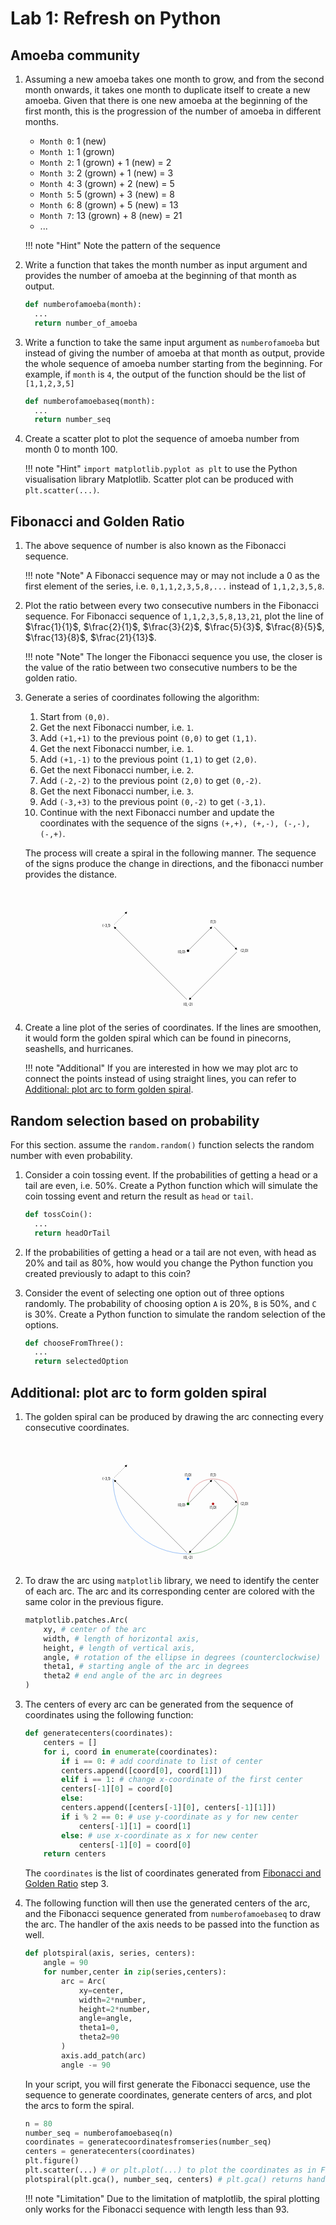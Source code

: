 # Lab 1: Refresh on Python

## Amoeba community

1. Assuming a new amoeba takes one month to grow, and from the second month onwards, it takes one month to duplicate itself to create a new amoeba. Given that there is one new amoeba at the beginning of the first month, this is the progression of the number of amoeba in different months.

    - `Month 0`: 1 (new)
    - `Month 1`: 1 (grown)
    - `Month 2`: 1 (grown) + 1 (new) = 2
    - `Month 3`: 2 (grown) + 1 (new) = 3
    - `Month 4`: 3 (grown) + 2 (new) = 5
    - `Month 5`: 5 (grown) + 3 (new) = 8
    - `Month 6`: 8 (grown) + 5 (new) = 13
    - `Month 7`: 13 (grown) + 8 (new) = 21
    - ...

    !!! note "Hint"
        Note the pattern of the sequence

2. Write a function that takes the month number as input argument and provides the number of amoeba at the beginning of that month as output.

    ```python
    def numberofamoeba(month):
      ...
      return number_of_amoeba
    ```

3. Write a function to take the same input argument as `numberofamoeba` but instead of giving the number of amoeba at that month as output, provide the whole sequence of amoeba number starting from the beginning. For example, if `month` is `4`, the output of the function should be the list of `[1,1,2,3,5]`

    ```python
    def numberofamoebaseq(month):
      ...
      return number_seq
    ```

4. Create a scatter plot to plot the sequence of amoeba number from month 0 to month 100.

    !!! note "Hint"
        `import matplotlib.pyplot as plt` to use the Python visualisation library Matplotlib. Scatter plot can be produced with `plt.scatter(...)`.


## Fibonacci and Golden Ratio

1. The above sequence of number is also known as the Fibonacci sequence.

    !!! note "Note"
        A Fibonacci sequence may or may not include a 0 as the first element of the series, i.e. `0,1,1,2,3,5,8,...` instead of `1,1,2,3,5,8`.

2. Plot the ratio between every two consecutive numbers in the Fibonacci sequence. For Fibonacci sequence of `1,1,2,3,5,8,13,21`, plot the line of $\frac{1}{1}$, $\frac{2}{1}$, $\frac{3}{2}$, $\frac{5}{3}$, $\frac{8}{5}$, $\frac{13}{8}$, $\frac{21}{13}$.

    !!! note "Note"
        The longer the Fibonacci sequence you use, the closer is the value of the ratio between two consecutive numbers to be the golden ratio.


3. Generate a series of coordinates following the algorithm:
    1. Start from `(0,0)`.
    2. Get the next Fibonacci number, i.e. `1`.
    3. Add `(+1,+1)` to the previous point `(0,0)` to get `(1,1)`.
    4. Get the next Fibonacci number, i.e. `1`.
    5. Add `(+1,-1)` to the previous point `(1,1)` to get `(2,0)`.
    6. Get the next Fibonacci number, i.e. `2`.
    7. Add `(-2,-2)` to the previous point `(2,0)` to get `(0,-2)`.
    8. Get the next Fibonacci number, i.e. `3`.
    9. Add `(-3,+3)` to the previous point `(0,-2)` to get `(-3,1)`.
    10. Continue with the next Fibonacci number and update the coordinates with the sequence of the signs `(+,+), (+,-), (-,-), (-,+)`.

    The process will create a spiral in the following manner. The sequence of the signs produce the change in directions, and the fibonacci number provides the distance.
    <div style="text-align:center">
    <svg viewBox="-350 -250 600 500" style="width:50%;max-width:500px">
    <defs>
    <marker
    id="triangle"
    viewBox="0 0 10 10"
    refX="1"
    refY="5"
    markerUnits="strokeWidth"
    markerWidth="10"
    markerHeight="10"
    orient="auto">
    <path d="M 0 0 L 10 5 L 0 10 z" fill="#000" />
    </marker>
    </defs>
    <text x="-10" y="00" text-anchor="end" dominant-baseline="hanging">(0,0)</text>
    <circle cx="0" cy="0" r="5" fill="black" />
    <path d="M 0 0 m 5 -5 l 85 -85" stroke="black" marker-end="url(#triangle)" />
    <text x="100" y="-110" text-anchor="middle" dominant-baseline="auto">(1,1)</text>
    <path d="M 0 0 m 100 -100 m 5 5 l 85 85" stroke="black" marker-end="url(#triangle)" />
    <text x="210" y="0" text-anchor="start" dominant-baseline="middle">(2,0)</text>
    <path d="M 0 0 m 100 -100 m 100 100 m -5 5 l -185 185" stroke="black" marker-end="url(#triangle)" />
    <text x="0" y="210" text-anchor="middle" dominant-baseline="hanging">(0,-2)</text>
    <path d="M 0 0 m 100 -100 m 100 100 m -200 200 m -5 -5 l -285 -285" stroke="black" marker-end="url(#triangle)" />
    <text x="-310" y="-100" text-anchor="end" dominant-baseline="middle">(-3,1)</text>
    <path d="M 0 0 m 100 -100 m 100 100 m -200 200 m -300 -300 m 5 -5 l 45 -45" stroke="black" stroke-dasharray="4" marker-end="url(#triangle)" />
    <!-- <path d="M 0 0 l 100 -100 l 100 100 l -200 200 l -300 -300" stroke="black" fill="transparent" /> -->
    </svg>
    </div>


4. Create a line plot of the series of coordinates. If the lines are smoothen, it would form the golden spiral which can be found in pinecorns, seashells, and hurricanes.

    !!! note "Additional"
        If you are interested in how we may plot arc to connect the points instead of using straight lines, you can refer to [Additional: plot arc to form golden spiral](#additional-plot-arc-to-form-golden-spiral).

## Random selection based on probability

For this section. assume the `random.random()` function selects the random number with even probability.

1. Consider a coin tossing event. If the probabilities of getting a head or a tail are even, i.e. 50%. Create a Python function which will simulate the coin tossing event and return the result as `head` or `tail`.

    ```python
    def tossCoin():
      ...
      return headOrTail
    ```

2. If the probabilities of getting a head or a tail are not even, with head as 20% and tail as 80%, how would you change the Python function you created previously to adapt to this coin?

3. Consider the event of selecting one option out of three options randomly. The probability of choosing option `A` is 20%, `B` is 50%, and  `C` is 30%. Create a Python function to simulate the random selection of the options.

    ```python
    def chooseFromThree():
      ...
      return selectedOption
    ```

## Additional: plot arc to form golden spiral

1. The golden spiral can be produced by drawing the arc connecting every consecutive coordinates.
    <div style="text-align:center">
    <svg viewBox="-350 -250 600 500" style="width:50%;max-width:500px">
    <defs>
    <marker
    id="triangle"
    viewBox="0 0 10 10"
    refX="1"
    refY="5"
    markerUnits="strokeWidth"
    markerWidth="10"
    markerHeight="10"
    orient="auto">
    <path d="M 0 0 L 10 5 L 0 10 z" fill="#000" />
    </marker>
    </defs>
    <text x="-10" y="00" text-anchor="end" dominant-baseline="hanging">(0,0)</text>
    <circle cx="0" cy="0" r="5" fill="black" />
    <path d="M 0 0 m 5 -5 l 85 -85" stroke="black" marker-end="url(#triangle)" />
    <text x="100" y="-110" text-anchor="middle" dominant-baseline="auto">(1,1)</text>
    <path d="M 0 0 m 100 -100 m 5 5 l 85 85" stroke="black" marker-end="url(#triangle)" />
    <text x="210" y="0" text-anchor="start" dominant-baseline="middle">(2,0)</text>
    <path d="M 0 0 m 100 -100 m 100 100 m -5 5 l -185 185" stroke="black" marker-end="url(#triangle)" />
    <text x="0" y="210" text-anchor="middle" dominant-baseline="hanging">(0,-2)</text>
    <path d="M 0 0 m 100 -100 m 100 100 m -200 200 m -5 -5 l -285 -285" stroke="black" marker-end="url(#triangle)" />
    <text x="-310" y="-100" text-anchor="end" dominant-baseline="middle">(-3,1)</text>
    <path d="M 0 0 m 100 -100 m 100 100 m -200 200 m -300 -300 m 5 -5 l 45 -45" stroke="black" stroke-dasharray="4" marker-end="url(#triangle)" />
    <path d="M 0 0 A 100 100 0 0 1 100 -100" stroke="#B71C1C" fill="transparent"/>
    <path d="M 0 0 m 100 -100 A 100 100 0 0 1 200 0" stroke="#B71C1C" fill="transparent"/>
    <circle cx="100" cy="0" r="5" fill="#B71C1C" />
    <text x="100" y="10" text-anchor="middle" dominant-baseline="hanging">(1,0)</text>
    <path d="M 0 0 m 100 -100 m 100 100 A 200 200 0 0 1 0 200" stroke="#007517" fill="transparent"/>
    <circle cx="0" cy="0" r="5" fill="#007517" />
    <path d="M 0 0 m 100 -100 m 100 100 m -200 200 A 300 300 0 0 1 -300 -100" stroke="#0064eb" fill="transparent"/>
    <circle cx="0" cy="-100" r="5" fill="#0064eb" />
    <text x="0" y="-110" text-anchor="middle" dominant-baseline="auto">(1,0)</text>
    </svg>
    </div>

2. To draw the arc using `matplotlib` library, we need to identify the center of each arc. The arc and its corresponding center are colored with the same color in the previous figure. 
    ```python linenums="0"
    matplotlib.patches.Arc(
        xy, # center of the arc
        width, # length of horizontal axis, 
        height, # length of vertical axis, 
        angle, # rotation of the ellipse in degrees (counterclockwise)
        theta1, # starting angle of the arc in degrees
        theta2 # end angle of the arc in degrees
    )
    ```

3. The centers of every arc can be generated from the sequence of coordinates using the following function:
    ```python title="function generatecenters"
    def generatecenters(coordinates):
        centers = []
        for i, coord in enumerate(coordinates):
            if i == 0: # add coordinate to list of center
            centers.append([coord[0], coord[1]])
            elif i == 1: # change x-coordinate of the first center
            centers[-1][0] = coord[0]
            else:
            centers.append([centers[-1][0], centers[-1][1]])
            if i % 2 == 0: # use y-coordinate as y for new center
                centers[-1][1] = coord[1]
            else: # use x-coordinate as x for new center
                centers[-1][0] = coord[0]
        return centers
    ```
    The `coordinates` is the list of coordinates generated from [Fibonacci and Golden Ratio](#fibonacci-and-golden-ratio) step 3.

4. The following function will then use the generated centers of the arc, and the Fibonacci sequence generated from `numberofamoebaseq` to draw the arc. The handler of the axis needs to be passed into the function as well.
    ```python title="function plotspiral"
    def plotspiral(axis, series, centers):
        angle = 90
        for number,center in zip(series,centers):
            arc = Arc(
                xy=center, 
                width=2*number, 
                height=2*number, 
                angle=angle,
                theta1=0, 
                theta2=90
            )
            axis.add_patch(arc)
            angle -= 90
    ```

    In your script, you will first generate the Fibonacci sequence, use the sequence to generate coordinates, generate centers of arcs, and plot the arcs to form the spiral.

    ```python
    n = 80
    number_seq = numberofamoebaseq(n)
    coordinates = generatecoordinatesfromseries(number_seq)
    centers = generatecenters(coordinates)
    plt.figure()
    plt.scatter(...) # or plt.plot(...) to plot the coordinates as in Fibonacci and Golden Ratio step 4
    plotspiral(plt.gca(), number_seq, centers) # plt.gca() returns handle of the current axis
    ```

    !!! note "Limitation"
        Due to the limitation of matplotlib, the spiral plotting only works for the Fibonacci sequence with length less than 93.
